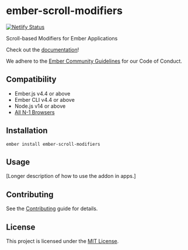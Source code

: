# ember-scroll-modifiers

[![Netlify Status](https://api.netlify.com/api/v1/badges/4592380c-39ca-493a-91f9-49e08bd4b59b/deploy-status)](https://app.netlify.com/sites/cocky-jackson-54cc4d/deploys)

Scroll-based Modifiers for Ember Applications

Check out the [documentation](https://ember-scroll-modifiers.jhawk.co/)!

We adhere to the [Ember Community Guidelines](https://emberjs.com/guidelines/) for our Code of Conduct.


## Compatibility

* Ember.js v4.4 or above
* Ember CLI v4.4 or above
* Node.js v14 or above
* [All N-1 Browsers](https://caniuse.com/#feat=intersectionobserver)


## Installation

```
ember install ember-scroll-modifiers
```


## Usage

[Longer description of how to use the addon in apps.]


## Contributing

See the [Contributing](CONTRIBUTING.md) guide for details.


## License

This project is licensed under the [MIT License](LICENSE.md).
